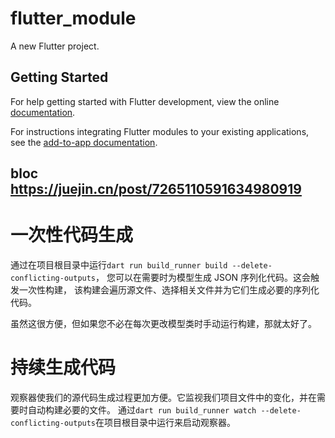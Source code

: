 # flutter_module

A new Flutter project.

## Getting Started

For help getting started with Flutter development, view the online
[documentation](https://flutter.dev/).

For instructions integrating Flutter modules to your existing applications,
see the [add-to-app documentation](https://flutter.dev/to/add-to-app).

## bloc https://juejin.cn/post/7265110591634980919


# 一次性代码生成
通过在项目根目录中运行`dart run build_runner build --delete-conflicting-outputs`，
您可以在需要时为模型生成 JSON 序列化代码。这会触发一次性构建，
该构建会遍历源文件、选择相关文件并为它们生成必要的序列化代码。

虽然这很方便，但如果您不必在每次更改模型类时手动运行构建，那就太好了。

# 持续生成代码
观察器使我们的源代码生成过程更加方便。它监视我们项目文件中的变化，并在需要时自动构建必要的文件。
通过`dart run build_runner watch --delete-conflicting-outputs`在项目根目录中运行来启动观察器。

